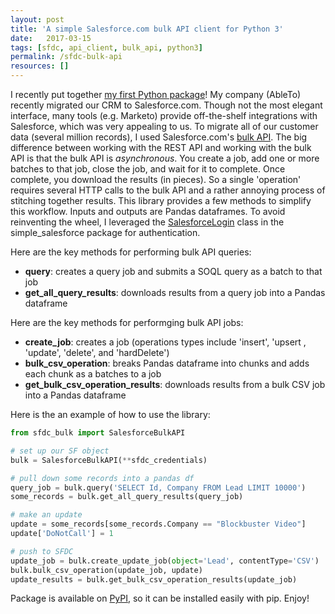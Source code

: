 ```yaml
---
layout: post
title: 'A simple Salesforce.com bulk API client for Python 3'
date:   2017-03-15
tags: [sfdc, api_client, bulk_api, python3]
permalink: /sfdc-bulk-api
resources: []
---
```


I recently put together [my first Python package](https://github.com/donaldrauscher/sfdc-bulk)!  My company (AbleTo) recently migrated our CRM to Salesforce.com.  Though not the most elegant interface, many tools (e.g. Marketo) provide off-the-shelf integrations with Salesforce, which was very appealing to us.  To migrate all of our customer data (several million records), I used Salesforce.com's [bulk API](https://developer.salesforce.com/docs/atlas.en-us.api_asynch.meta/api_asynch/asynch_api_intro.htm).  The big difference between working with the REST API and working with the bulk API is that the bulk API is *asynchronous*.  You create a job, add one or more batches to that job, close the job, and wait for it to complete.  Once complete, you download the results (in pieces).  So a single 'operation' requires several HTTP calls to the bulk API and a rather annoying process of stitching together results.  This library provides a few methods to simplify this workflow.  Inputs and outputs are Pandas dataframes.  To avoid reinventing the wheel, I leveraged the [SalesforceLogin](https://github.com/simple-salesforce/simple-salesforce/blob/master/simple_salesforce/login.py) class in the simple_salesforce package for authentication.

Here are the key methods for performing bulk API queries:
+ **query**: creates a query job and submits a SOQL query as a batch to that job
+ **get_all_query_results**: downloads results from a query job into a Pandas dataframe

Here are the key methods for performging bulk API jobs:
+ **create_job**: creates a job (operations types include 'insert', 'upsert
, 'update', 'delete', and 'hardDelete')
+ **bulk_csv_operation**: breaks Pandas dataframe into chunks and adds each chunk as a batches to a job
+ **get_bulk_csv_operation_results**: downloads results from a bulk CSV job into a Pandas dataframe

Here is the an example of how to use the library:
``` python
from sfdc_bulk import SalesforceBulkAPI

# set up our SF object
bulk = SalesforceBulkAPI(**sfdc_credentials)

# pull down some records into a pandas df
query_job = bulk.query('SELECT Id, Company FROM Lead LIMIT 10000')
some_records = bulk.get_all_query_results(query_job)

# make an update
update = some_records[some_records.Company == "Blockbuster Video"]
update['DoNotCall'] = 1

# push to SFDC
update_job = bulk.create_update_job(object='Lead', contentType='CSV')
bulk.bulk_csv_operation(update_job, update)
update_results = bulk.get_bulk_csv_operation_results(update_job)
```

Package is available on [PyPI](https://pypi.python.org/pypi/sfdc-bulk), so it can be installed easily with pip.  Enjoy!

